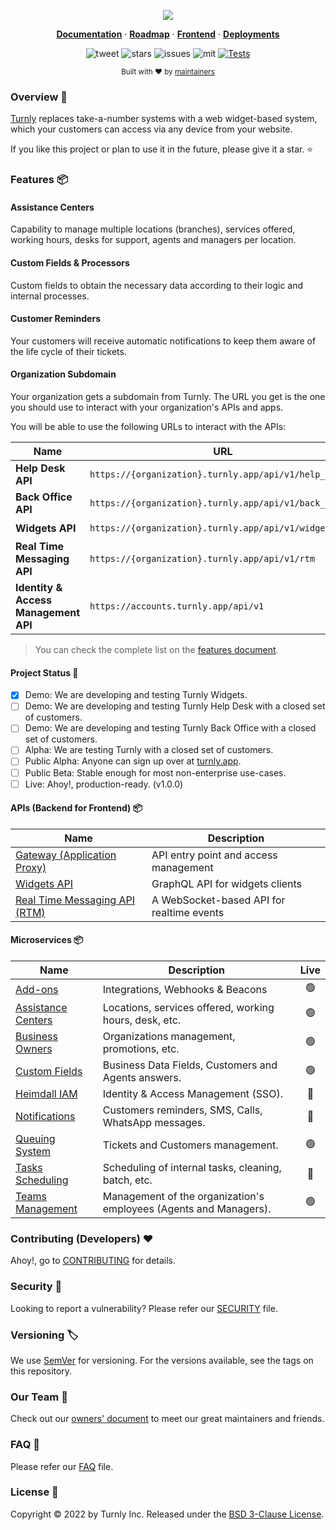 <div align="center">
  <p align="center">
      <a href="https://turnly.app" target="_blank" rel="noopener">
          <img src="https://user-images.githubusercontent.com/40646537/179213717-82130281-cfb2-4126-951b-abc849687113.png" />
      </a>
  </p>

  <p align="center">
    <a href="https://docs.turnly.app"><strong>Documentation</strong></a> ·
    <a href="https://github.com/orgs/turnly/projects/2"><strong>Roadmap</strong></a> ·
    <a href="https://github.com/turnly/asgard"><strong>Frontend</strong></a> ·
    <a href="/docs/deployment.md"><strong>Deployments</strong></a>
    <br />
  </p>

  ![tweet](https://img.shields.io/twitter/url?style=social&url=https%3A%2F%2Ftwitter.com%2Fturnlyapp)
  ![stars](https://img.shields.io/github/stars/turnly/turnly)
  ![issues](https://img.shields.io/github/issues/turnly/turnly)
  ![mit](https://img.shields.io/github/license/turnly/turnly)
  [![Tests](https://github.com/turnly/turnly/actions/workflows/continuous-integration-tests.yml/badge.svg)](https://github.com/turnly/turnly/actions)

  <p>
    <sub>
      Built with ❤︎ by
      <a href="/OWNERS.md">
        maintainers
      </a>
    </sub>
  </p>
</div>

### Overview 📖

[Turnly](https://turnly.app) replaces take-a-number systems with a web widget-based system,
which your customers can access via any device from your website.

If you like this project or plan to use it in the future, please give it a star. ⭐

### Features 📦

#### Assistance Centers

Capability to manage multiple locations (branches), services offered, working hours,
desks for support, agents and managers per location.

#### Custom Fields & Processors

Custom fields to obtain the necessary data according to their logic and internal processes.

#### Customer Reminders

Your customers will receive automatic notifications to keep
them aware of the life cycle of their tickets.

#### Organization Subdomain

Your organization gets a subdomain from Turnly.
The URL you get is the one you should use to interact with your organization's APIs and apps.

You will be able to use the following URLs to interact with the APIs:

| Name                                  | URL                                                      | Live |
| ------------------------------------- | -------------------------------------------------------- |:----:|
| **Help Desk API**                     | `https://{organization}.turnly.app/api/v1/help_desk`     | 🔴   |
| **Back Office API**                   | `https://{organization}.turnly.app/api/v1/back_office`   | 🔴   |
| **Widgets API**                       | `https://{organization}.turnly.app/api/v1/widgets`       | 🟢   |
| **Real Time Messaging API**           | `https://{organization}.turnly.app/api/v1/rtm`           | 🟢   |
| **Identity & Access Management API**  | `https://accounts.turnly.app/api/v1`                     | 🔴   |

> You can check the complete list on the [features document](/docs/features.md).

#### Project Status 🚧

- [x] Demo: We are developing and testing Turnly Widgets.
- [ ] Demo: We are developing and testing Turnly Help Desk with a closed set of customers.
- [ ] Demo: We are developing and testing Turnly Back Office with a closed set of customers.
- [ ] Alpha: We are testing Turnly with a closed set of customers.
- [ ] Public Alpha: Anyone can sign up over at [turnly.app](https://turnly.app).
- [ ] Public Beta: Stable enough for most non-enterprise use-cases.
- [ ] Live: Ahoy!, production-ready. (v1.0.0)

#### APIs (Backend for Frontend) 📦

| Name                                                  | Description                                  |
| ----------------------------------------------------- | -------------------------------------------- |
| [Gateway (Application Proxy)](/apps/gateway)          | API entry point and access management        |
| [Widgets API](/apps/widgets-api)                      | GraphQL API for widgets clients              |
| [Real Time Messaging API (RTM)](/apps/realtime-api)   | A WebSocket-based API for realtime events    |

#### Microservices 📦

| Name                                            | Description                                                       | Live |
| ----------------------------------------------- | ----------------------------------------------------------------- |:----:|
| [Add-ons](/apps/addons)                         | Integrations, Webhooks & Beacons                                  | 🟢   |
| [Assistance Centers](/apps/assistance-centers)  | Locations, services offered, working hours, desk, etc.            | 🟢   |
| [Business Owners](/apps/business-owners)        | Organizations management, promotions, etc.                        | 🟢   |
| [Custom Fields](/apps/custom-fields)            | Business Data Fields, Customers and Agents answers.               | 🟢   |
| [Heimdall IAM](/apps/heimdall)                  | Identity & Access Management (SSO).                               | 🔴   |
| [Notifications](/apps/notifications)            | Customers reminders, SMS, Calls, WhatsApp messages.               | 🔴   |
| [Queuing System](/apps/queuing-system)          | Tickets and Customers management.                                 | 🟢   |
| [Tasks Scheduling](/apps/tasks-scheduling)      | Scheduling of internal tasks, cleaning, batch, etc.               | 🔴   |
| [Teams Management](/apps/teams)                 | Management of the organization's employees (Agents and Managers). | 🟢   |

### Contributing (Developers) ❤️

Ahoy!, go to [CONTRIBUTING](/CONTRIBUTING.md) for details.

### Security 🔐

Looking to report a vulnerability? Please refer our [SECURITY](/SECURITY.md) file.

### Versioning 🏷️

We use [SemVer](https://semver.org/spec/v2.0.0.html) for versioning.
For the versions available, see the tags on this repository.

### Our Team 🦦

Check out our [owners' document](/OWNERS.md) to meet our great maintainers and friends.

### FAQ 🎲

Please refer our [FAQ](/docs/faq.md) file.

### License 📝

Copyright © 2022 by Turnly Inc. Released under the [BSD 3-Clause License](/LICENSE).
